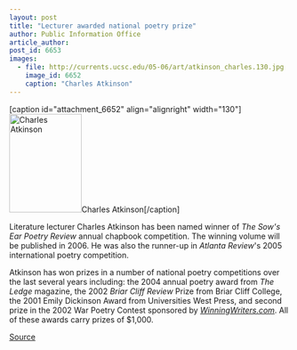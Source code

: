 ```yaml
---
layout: post
title: "Lecturer awarded national poetry prize"
author: Public Information Office
article_author: 
post_id: 6653
images:
  - file: http://currents.ucsc.edu/05-06/art/atkinson_charles.130.jpg
    image_id: 6652
    caption: "Charles Atkinson"
---
```


[caption id="attachment_6652" align="alignright" width="130"]<a href="http://dev-ucsc-news.pantheonsite.io/wp-content/uploads/2006/02/atkinson_charles.130.jpg"><img class="size-full wp-image-6652" src="http://dev-ucsc-news.pantheonsite.io/wp-content/uploads/2006/02/atkinson_charles.130.jpg" alt="Charles Atkinson" width="130" height="177" /></a>Charles Atkinson[/caption]
<a name="content" id="content"></a>
<p>
  Literature lecturer Charles Atkinson has been named winner of <i>The Sow's Ear Poetry Review</i> annual chapbook competition. The winning volume will be published in 2006. He was also the runner-up in <i>Atlanta Review</i>'s 2005 international poetry competition.
</p>
<p>
  Atkinson has won prizes in a number of national poetry competitions over the last several years including: the 2004 annual poetry award from <i>The Ledge</i> magazine, the 2002 <i>Briar Cliff Review</i> Prize from Briar Cliff College, the 2001 Emily Dickinson Award from Universities West Press, and second prize in the 2002 War Poetry Contest sponsored by <a href="http://www.winningwriters.com/"><i>WinningWriters.com</i></a>. All of these awards carry prizes of $1,000.
</p>
<p><a href="http://www1.ucsc.edu/currents/05-06/02-27/02-27/awards-atkinson.asp" title="Permalink to awards-atkinson">Source</a></p>
